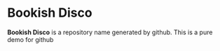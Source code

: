 # Bookish Disco

**Bookish Disco** is a repository name generated by github.
This is a pure demo for github
